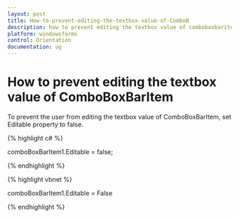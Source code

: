 ```yaml
---
layout: post
title: How-to-prevent-editing-the-textbox-value-of-ComboB
description: how to prevent editing the textbox value of comboboxbaritem
platform: windowsforms
control: Orientation
documentation: ug
---
```


# How to prevent editing the textbox value of ComboBoxBarItem

To prevent the user from editing the textbox value of ComboBoxBarItem, set Editable property to false.

{% highlight c# %}

comboBoxBarItem1.Editable = false;

{% endhighlight %}

{% highlight vbnet %}

comboBoxBarItem1.Editable = False

{% endhighlight %}

